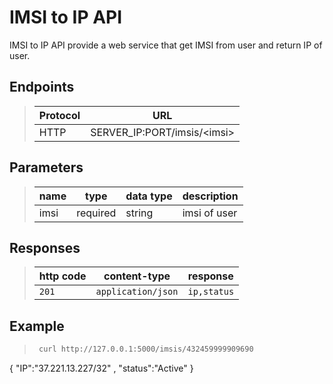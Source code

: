 # IMSI to IP API

IMSI to IP API provide a web service that get IMSI from user and return IP of user.

## Endpoints

> | Protocol      |  URL     |
> |---------------|-----------------|
> | HTTP          |  SERVER_IP:PORT/imsis/\<imsi>  

## Parameters

> | name      |  type     | data type   | description                                    |
> |-----------|-----------|-------------|------------------------------------------------|
> | imsi      |  required |      string |imsi of user

## Responses

> | http code     | content-type         | response            
> |---------------|----------------------|-------------------------------------
> |`201`          | `application/json`   | `ip,status`                             |

## Example 

> ```bash
>  curl http://127.0.0.1:5000/imsis/432459999909690
> ```
{ "IP":"37.221.13.227/32" , "status":"Active" }
